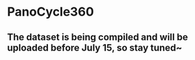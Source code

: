 # PanoCycle360
## The dataset is being compiled and will be uploaded before July 15, so stay tuned~
